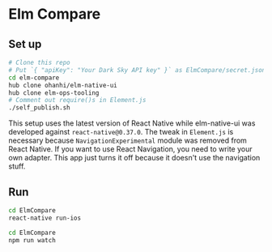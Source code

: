 # Elm Compare

## Set up

```sh
# Clone this repo
# Put `{ "apiKey": "Your Dark Sky API key" }` as ElmCompare/secret.json
cd elm-compare
hub clone ohanhi/elm-native-ui
hub clone elm-ops-tooling
# Comment out require()s in Element.js
./self_publish.sh
```

This setup uses the latest version of React Native while elm-native-ui was developed against `react-native@0.37.0`. The tweak in `Element.js` is necessary because `NavigationExperimental` module was removed from React Native. If you want to use React Navigation, you need to write your own adapter. This app just turns it off because it doesn't use the navigation stuff.

## Run

```sh
cd ElmCompare
react-native run-ios
```

```sh
cd ElmCompare
npm run watch
```

